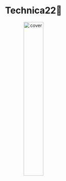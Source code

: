 <h1 align="center">Technica22🗿</h1>

<div align="center">
  <img width="35%" src="https://cdn.discordapp.com/attachments/977301415645032532/977661652348600350/unknown-modified_1.png" alt="cover" />
  
</div>
